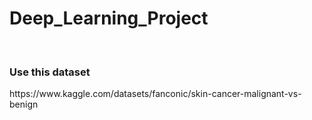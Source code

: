 # Deep_Learning_Project
 </br>
<h3> Use this dataset</h3> https://www.kaggle.com/datasets/fanconic/skin-cancer-malignant-vs-benign
